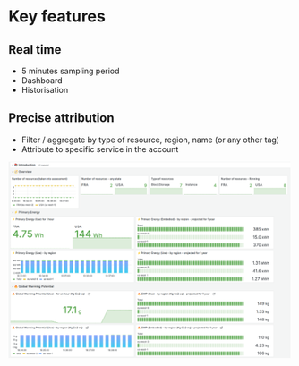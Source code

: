 # Key features

## Real time

- 5 minutes sampling period
- Dashboard
- Historisation

## Precise attribution

- Filter / aggregate by type of resource, region, name (or any other tag)
- Attribute to specific service in the account

![Dashboard overview](images/cloud-scanner-dashboard-clear.png)